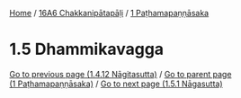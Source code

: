 
[Home](/) / [16A6 Chakkanipātapāḷi](../../16A6.md) / [1 Paṭhamapaṇṇāsaka](../1.md)

# 1.5 Dhammikavagga


[Go to previous page (1.4.12 Nāgitasutta)](1.4/1.4.12.md) / [Go to parent page (1 Paṭhamapaṇṇāsaka)](../1.md) / [Go to next page (1.5.1 Nāgasutta)](1.5/1.5.1.md)


